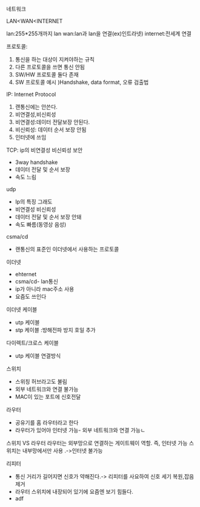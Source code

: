 네트워크 

LAN<WAN<INTERNET

lan:255*255개까지 lan
wan:lan과 lan을 연결(ex)인트라넷)
internet:전세계 연결

프로토콜:
1. 통신을 하는 대상이 지켜야하는 규칙
2. 다른 프로토콜을 쓰면 통신 안됨
3. SW/HW 프로토콜 둘다 존재
4. SW 프로토콜 예시 )Handshake, data format, 오류 검출법

IP: Internet Protocol
1. 랜통신에는 안쓴다.
2. 비연결성,비신뢰성
3. 비연결성:데이터 전달보장 안된다.
4. 비신뢰성: 데이터 순서 보장 안됨
5. 인터넷에 쓰임

TCP: ip의 비연결성 비신뢰성 보안
- 3way handshake
- 데이터 전달 및 순서 보장
- 속도 느림

udp
- Ip의 특징 그래도
- 비연결성 비신뢰성
- 데이터 전달 및 순서 보장 안돼
- 속도 빠름(동영상 음성)

csma/cd
- 랜통신의 표준인 이더넷에서 사용하는 프로토콜

이더넷
- ehternet
- csma/cd- lan통신
- ip가 아니라 mac주소 사용
- 요즘도 쓰인다

이더넷 케이블
- utp 케이블
- stp 케이블 :방해전파 방지 호일 추가

다이렉트/크로스 케이블
- utp 케이블 연결방식


스위치
- 스위칭 허브라고도 불림
- 외부 네트워크와 연결 불가능
- MAC이 있는 포트에 신호전달

라우터
- 공유기를 홈 라우터라고 한다
- 라우터가 있어야 인터넷 가능- 외부 네트워크와 연결 가능ㄴ

스위치 VS 라우터
라우터는 외부망으로 연결하는 게이트웨이 역할. 즉, 인터넷 가능 
스위치는 내부망에서만 사용 .->인터넷 불가능 

리피터
- 통신 거리가 길어지면 신호가 약해진다.-> 리피터를 사요하여 신호 세기 복원,잡음 제거
- 라우터 스위치에 내장되어 있기에 요즘엔 보기 힘들다.
- adf